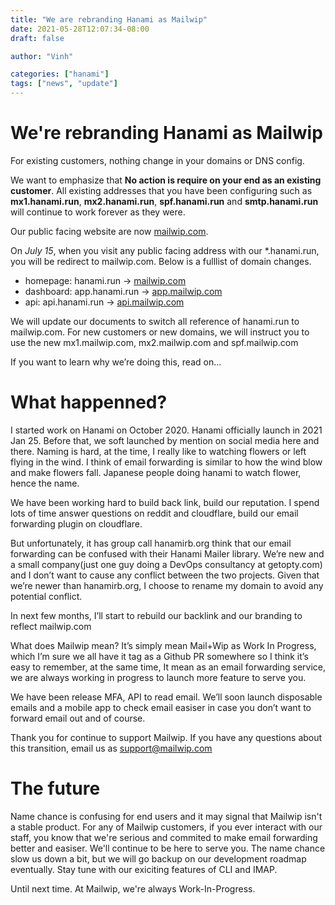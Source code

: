 ```yaml
---
title: "We are rebranding Hanami as Mailwip"
date: 2021-05-28T12:07:34-08:00
draft: false

author: "Vinh"

categories: ["hanami"]
tags: ["news", "update"]
---
```


# We're rebranding Hanami as Mailwip

For existing customers, nothing change in your domains or DNS config.

We want to emphasize that **No action is require on your end as an existing customer**. All existing addresses that you have been configuring such as **mx1.hanami.run**,
**mx2.hanami.run**, **spf.hanami.run** and **smtp.hanami.run** will continue to work
forever as they were.

Our public facing website are now [mailwip.com](https://mailwip.com).

On *July 15*, when you visit any public facing address with our
*.hanami.run, you will be redirect to mailwip.com. Below is a fulllist
of domain changes.

- homepage: hanami.run -> [mailwip.com](https://mailwip.com)
- dashboard: app.hanami.run -> [app.mailwip.com](https://mailwip.com)
- api: api.hanami.run -> [api.mailwip.com](https://api.mailwip.com)

We will update our documents to switch all reference of hanami.run to mailwip.com. For new customers or new domains, we will instruct you to use the new mx1.mailwip.com, mx2.mailwip.com and spf.mailwip.com

If you want to learn why we’re doing this, read on…

# What happenned?

I started work on Hanami on October 2020. Hanami officially launch in 2021 Jan 25. Before that, we soft launched by mention on social media here and there. Naming is hard, at the time, I really like to watching flowers or left flying in the wind. I think of email forwarding is similar to how the wind blow and make flowers fall. Japanese people doing hanami to watch flower, hence the name.

We have been working hard to build back link, build our reputation. I spend lots of time answer questions on reddit and cloudflare, build our email forwarding plugin on cloudflare.

But unfortunately, it has group call hanamirb.org think that our email forwarding can be confused with their Hanami Mailer library. We’re new and a small company(just one guy doing a DevOps consultancy at getopty.com) and I don’t want to cause any conflict between the two projects. Given that we’re newer than hanamirb.org, I choose to rename my domain to avoid any potential conflict.

In next few months, I’ll start to rebuild our backlink and our branding to reflect mailwip.com

What does Mailwip mean? It’s simply mean Mail+Wip as Work In Progress, which I’m sure we all have it tag as a Github PR somewhere so I think it’s easy to remember, at the same time, It mean as an email forwarding service, we are always working in progress to launch more feature to serve you.

We have been release MFA, API to read email. We’ll soon launch disposable emails and a mobile app to check email easiser in case you don’t want to forward email out and of course.

Thank you for continue to support Mailwip. If you have any questions about this transition, email us as support@mailwip.com

# The future

Name chance is confusing for end users and it may signal that Mailwip
isn't a stable product. For any of Mailwip customers, if you ever
interact with our staff, you know that we're serious and commited to
make email forwarding better and easiser. We'll continue to be here to
serve you. The name chance slow us down a bit, but we will go backup on
our development roadmap eventually. Stay tune with our exiciting
features of CLI and IMAP.

Until next time. At Mailwip, we're always Work-In-Progress.
